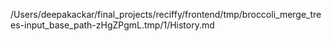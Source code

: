 /Users/deepakackar/final_projects/reciffy/frontend/tmp/broccoli_merge_trees-input_base_path-zHgZPgmL.tmp/1/History.md